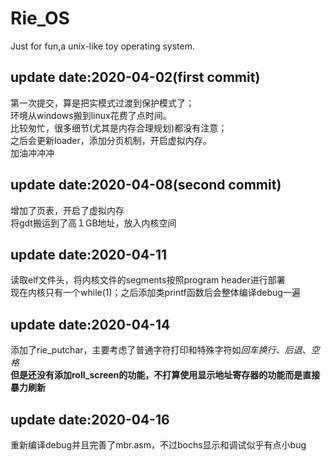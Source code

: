 # Rie_OS
Just for fun,a unix-like toy operating system.

## update date:2020-04-02(first commit)
第一次提交，算是把实模式过渡到保护模式了；<br>
环境从windows搬到linux花费了点时间。<br>
比较匆忙，很多细节(尤其是内存合理规划)都没有注意；<br>
之后会更新loader，添加分页机制，开启虚拟内存。<br>
加油冲冲冲

## update date:2020-04-08(second commit)
增加了页表，开启了虚拟内存 <br>
将gdt搬运到了高１GB地址，放入内核空间<br>

## update date:2020-04-11
读取elf文件头，将内核文件的segments按照program header进行部署<br>
现在内核只有一个while(1)；之后添加类printf函数后会整体编译debug一遍<br>

## update date:2020-04-14
添加了rie_putchar，主要考虑了普通字符打印和特殊字符如*回车换行、后退、空格* <br>
**但是还没有添加roll_screen的功能，不打算使用显示地址寄存器的功能而是直接暴力刷新**

## update date:2020-04-16
重新编译debug并且完善了mbr.asm，不过bochs显示和调试似乎有点小bug

